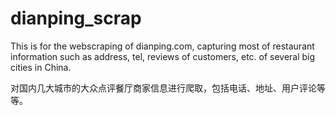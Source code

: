 # dianping_scrap
This is for the webscraping of dianping.com, capturing most of restaurant information such as address, tel, reviews of customers, etc. of several big cities in China.

对国内几大城市的大众点评餐厅商家信息进行爬取，包括电话、地址、用户评论等等。
